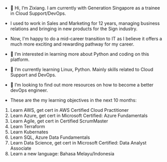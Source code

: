 - 👋 Hi, I’m Zixiang. I am currently with Generation Singapore as a trainee in Cloud Support/DevOps.
- I used to work in Sales and Marketing for 12 years, managing business relations and bringing in new products for the Sign industry.
- Now, I'm happy to do a mid-career transition to IT as I believe it offers a much more exciting and rewarding pathway for my career.
  
- 👀 I’m interested in learning more about Python and coding on this platform.
- 🌱 I’m currently learning Linux, Python. Mainly skills related to Cloud Support and DevOps.
- 💞️ I’m looking to find out more resources on how to become a better devOps engineer.
  
- These are the my learning objectives in the next 10 months:
1. Learn AWS, get cert in AWS Certified Cloud Practitioner
2. Learn Azure, get cert in Microsoft Certified: Azure Fundamentals
3. Learn Agile, get cert in Certified ScrumMaster
4. Learn Terraform
5. Learn Kubernates
6. Learn SQL, Azure Data Fundamentals
7. Learn Data Science, get cert in Microsoft Certified: Data Analyst Associate
8. Learn a new language: Bahasa Melayu/Indonesia  

<!---
lewisfu/lewisfu is a ✨ special ✨ repository because its `README.md` (this file) appears on your GitHub profile.
You can click the Preview link to take a look at your changes.
--->
